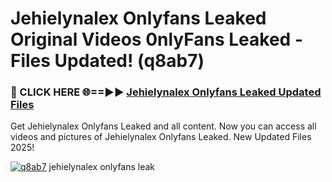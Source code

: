 # Jehielynalex Onlyfans Leaked Original Videos 0nlyFans Leaked - Files Updated! (q8ab7)

<h3>🔴 CLICK HERE 🌐==►► <a href="https://tinyurl.com/4seja8ks" rel="nofollow">Jehielynalex Onlyfans Leaked Updated Files</a></h3>

Get Jehielynalex Onlyfans Leaked and all content. Now you can access all videos and pictures of Jehielynalex Onlyfans Leaked. New Updated Files 2025!

[![q8ab7](https://i.imgur.com/EWjZXRe.gif)](https://tinyurl.com/4seja8ks)
jehielynalex onlyfans leak